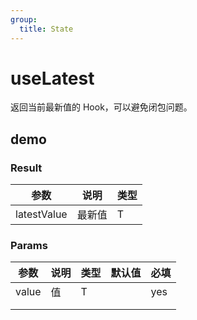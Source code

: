 ```yaml
---
group:
  title: State
---
```


# useLatest
返回当前最新值的 Hook，可以避免闭包问题。



## demo

<code src="./Demo/index.tsx"></code>


### Result

| 参数        | 说明   | 类型 |
| ----------- | ------ | ---- |
| latestValue | 最新值 | T    |


### Params

| **参数** | **说明**                    | **类型**                                                  | **默认值** | 必填 |
| -------- | --------------------------- | --------------------------------------------------------- | ---------- | ---- |
| value    | 值       | T        |            | yes  |
|          |          |          |            |      |
|          |          |          |            |      |
